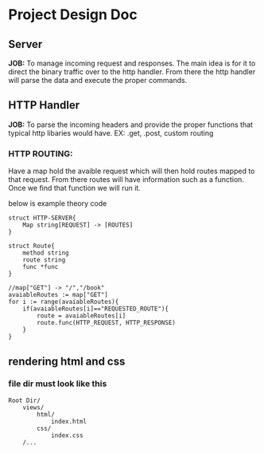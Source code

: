 # Project Design Doc

## Server

**JOB:**
To manage incoming request and responses. The main idea is for it to direct the binary traffic over to the http handler. From there the http handler will parse the data and execute the proper commands.

## HTTP Handler

**JOB:**
To parse the incoming headers and provide the proper functions that typical http libaries would have. EX: .get, .post, custom routing

### HTTP ROUTING:

Have a map hold the avaible request which will then hold routes mapped to that request. From there routes will have information such as a function. Once we find that function we will run it.

below is example theory code

    struct HTTP-SERVER{
        Map string[REQUEST] -> [ROUTES]
    }

    struct Route{
        method string
        route string
        func *func
    }

    //map["GET"] -> "/","/book"
    avaiableRoutes := map["GET"]
    for i := range(avaiableRoutes){
        if(avaiableRoutes[i]=="REQUESTED_ROUTE"){
            route = avaiableRoutes[i]
            route.func(HTTP_REQUEST, HTTP_RESPONSE)
        }
    }

## rendering html and css
### file dir must look like this
    
    Root Dir/
        views/
            html/
                index.html
            css/
                index.css
        /...    